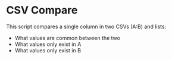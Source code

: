 # CSV Compare 

This script compares a single column in two CSVs (A:B) and lists: 

- What values are common between the two
- What values only exist in A 
- What values only exist in B 